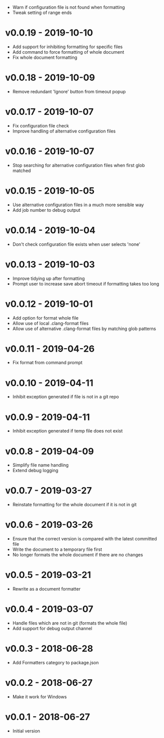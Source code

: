 - Warn if configuration file is not found when formatting
- Tweak setting of range ends

# v0.0.19 - 2019-10-10
- Add support for inhibiting formatting for specific files
- Add command to force formatting of whole document
- Fix whole document formatting

# v0.0.18 - 2019-10-09
- Remove redundant 'Ignore' button from timeout popup

# v0.0.17 - 2019-10-07
- Fix configuration file check
- Improve handling of alternative configuration files

# v0.0.16 - 2019-10-07
- Stop searching for alternative configuration files when first glob matched

# v0.0.15 - 2019-10-05
- Use alternative configuration files in a much more sensible way
- Add job number to debug output

# v0.0.14 - 2019-10-04
- Don't check configuration file exists when user selects 'none'

# v0.0.13 - 2019-10-03
- Improve tidying up after formatting
- Prompt user to increase save abort timeout if formatting takes too long

# v0.0.12 - 2019-10-01
- Add option for format whole file
- Allow use of local .clang-format files
- Allow use of alternative .clang-format files by matching glob patterns

# v0.0.11 - 2019-04-26
- Fix format from command prompt

# v0.0.10 - 2019-04-11
- Inhibit exception generated if file is not in a git repo

# v0.0.9 - 2019-04-11
- Inhibit exception generated if temp file does not exist

# v0.0.8 - 2019-04-09
- Simplify file name handling
- Extend debug logging

# v0.0.7 - 2019-03-27
- Reinstate formatting for the whole document if it is not in git

# v0.0.6 - 2019-03-26
- Ensure that the correct version is compared with the latest committed file
- Write the document to a temporary file first
- No longer formats the whole document if there are no changes

# v0.0.5 - 2019-03-21
- Rewrite as a document formatter

# v0.0.4 - 2019-03-07
- Handle files which are not in git (formats the whole file)
- Add support for debug output channel

# v0.0.3 - 2018-06-28
- Add Formatters category to package.json

# v0.0.2 - 2018-06-27
- Make it work for Windows

# v0.0.1 - 2018-06-27
- Initial version
